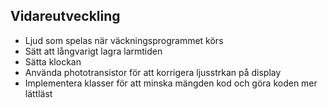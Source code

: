 ## Vidareutveckling

- Ljud som spelas när väckningsprogrammet körs
- Sätt att långvarigt lagra larmtiden
- Sätta klockan
- Använda phototransistor för att korrigera ljusstrkan på display
- Implementera klasser för att minska mängden kod och göra koden mer lättläst
